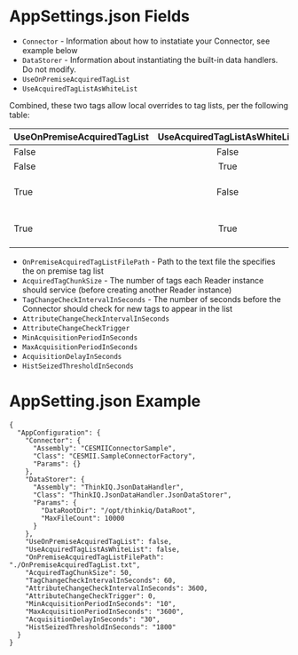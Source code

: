 ﻿# AppSettings.json Fields

- `Connector` - Information about how to instatiate your Connector, see example below
- `DataStorer` - Information about instantiating the built-in data handlers. Do not modify.
- `UseOnPremiseAcquiredTagList`
- `UseAcquiredTagListAsWhiteList`

Combined, these two tags allow local overrides to tag lists, per the following table:

| UseOnPremiseAcquiredTagList | UseAcquiredTagListAsWhiteList  | Result            |
| :-------------------------- | :----------------------------: | ----------------: |
| False                       | False                          | Cloud configured  |
| False                       | True                           | Cloud configured  |
| True                        | False                          | Uses OnPremiseAcquiredTagListFilePath, but show all tags in the Cloud   |
| True                        | True                           | Uses OnPremiseAcquiredTagListFilePath, hides other tags from the Cloud  |

- `OnPremiseAcquiredTagListFilePath` - Path to the text file the specifies the on premise tag list
- `AcquiredTagChunkSize` - The number of tags each Reader instance should service (before creating another Reader instance)
- `TagChangeCheckIntervalInSeconds` - The number of seconds before the Connector should check for new tags to appear in the list
- `AttributeChangeCheckIntervalInSeconds`
- `AttributeChangeCheckTrigger`
- `MinAcquisitionPeriodInSeconds`
- `MaxAcquisitionPeriodInSeconds`
- `AcquisitionDelayInSeconds`
- `HistSeizedThresholdInSeconds`

# AppSetting.json Example
```
{
  "AppConfiguration": {
    "Connector": {
      "Assembly": "CESMIIConnectorSample",
      "Class": "CESMII.SampleConnectorFactory",
      "Params": {}
    },
    "DataStorer": {
      "Assembly": "ThinkIQ.JsonDataHandler",
      "Class": "ThinkIQ.JsonDataHandler.JsonDataStorer",
      "Params": {
        "DataRootDir": "/opt/thinkiq/DataRoot",
        "MaxFileCount": 10000
      }
    },
    "UseOnPremiseAcquiredTagList": false,
    "UseAcquiredTagListAsWhiteList": false,
    "OnPremiseAcquiredTagListFilePath": "./OnPremiseAcquiredTagList.txt",
    "AcquiredTagChunkSize": 50,
    "TagChangeCheckIntervalInSeconds": 60,
    "AttributeChangeCheckIntervalInSeconds": 3600,
    "AttributeChangeCheckTrigger": 0,
    "MinAcquisitionPeriodInSeconds": "10",
    "MaxAcquisitionPeriodInSeconds": "3600",
    "AcquisitionDelayInSeconds": "30",
    "HistSeizedThresholdInSeconds": "1800"
  }
}
```
